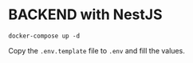 # BACKEND with NestJS

```
docker-compose up -d
```

Copy the ```.env.template``` file to ```.env``` and fill the values.

